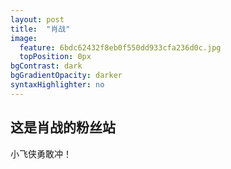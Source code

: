 ```yaml
---
layout: post
title:  "肖战"
image:
  feature: 6bdc62432f8eb0f550dd933cfa236d0c.jpg
  topPosition: 0px
bgContrast: dark
bgGradientOpacity: darker
syntaxHighlighter: no
---
```


## 这是肖战的粉丝站 ##
小飞侠勇敢冲！
